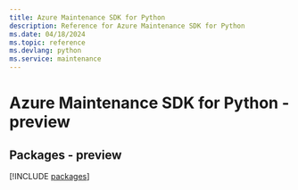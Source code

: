 ```yaml
---
title: Azure Maintenance SDK for Python
description: Reference for Azure Maintenance SDK for Python
ms.date: 04/18/2024
ms.topic: reference
ms.devlang: python
ms.service: maintenance
---
```

# Azure Maintenance SDK for Python - preview
## Packages - preview
[!INCLUDE [packages](maintenance-index.md)]